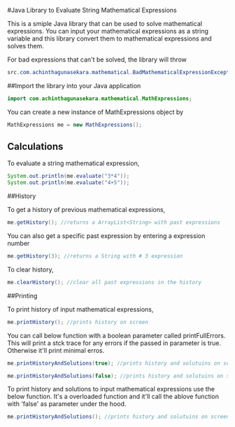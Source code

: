 #Java Library to Evaluate String Mathematical Expressions

This is a smiple Java library that can be used to solve mathematical expressions. You can input your mathematical expressions as a string variable and this library convert them to mathematical expressions and solves them.

For bad expressions that can't be solved, the library will throw

```java
src.com.achinthagunasekara.mathematical.BadMathematicalExpressionException
```

##Import the library into your Java application

```Java
import com.achinthagunasekara.mathematical.MathExpressions;
```

You can create a new instance of MathExpressions object by

```java
MathExpressions me = new MathExpressions();
```

## Calculations

To evaluate a string mathematical expression,

```java
System.out.println(me.evaluate("3*4"));
System.out.println(me.evaluate("4+5"));
```

##History

To get a history of previous mathematical expressions,

```java
me.getHistory(); //returns a ArrayList<String> with past expressions
```

You can also get a specific past expression by entering a expression number

```java
me.getHistory(3); //returns a String with # 3 expression
```

To clear history,

```java
me.clearHistory(); //clear all past expressions in the history
```

##Printing

To print history of input mathematical expressions,

```java
me.printHistory(); //prints history on screen
```

You can call below function with a boolean parameter called printFullErrors. This will print a stck trace for any errors if the passed in parameter is true. Otherwise it'll print minimal erros.

```java
me.printHistoryAndSolutions(true); //prints history and solutuins on screen with full details of any errors.
```

```java
me.printHistoryAndSolutions(false); //prints history and solutuins on screen
```

To print history and solutions to input mathematical expressions use the below function. It's a overloaded function and it'll call the ablove function with 'false' as parameter under the hood.

```java
me.printHistoryAndSolutions(); //prints history and solutuins on screen
```

